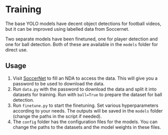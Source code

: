 # Training

The base YOLO models have decent object detections for football videos,
but it can be improved using labelled data from Soccernet.

Two separate models have been finetuned, one for player detection and one for ball detection. Both of these are available in the `models` folder for direct use.

## Usage
1. Visit [SoccerNet](https://www.soccer-net.org/data) to fill an NDA to access the data. This will give you a password to be used to download the data.
2. Run `data.py` with the password to download the data and split it into datasets for training. Run with `ball=True` to prepare the dataset for ball detection.
3. Run `finetune.py` to start the finetuning. Set various hyperparameters according to your needs. The outputs will be saved in the `models` folder (change the paths in the script if needed).
4. The `config` folder has the configuration files for the models. You can change the paths to the datasets and the model weights in these files.
